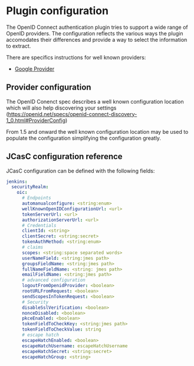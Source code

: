 # Plugin configuration

The OpenID Connect authentication plugin tries to support a wide range
of OpenID providers. The configuration reflects the various ways the
plugin accomodates their differences and provide a way to select the
information to extract.

There are specifics instructions for well known providers:

* [Google Provider](GOOGLE.md)


## Provider configuration

The OpenID Conenct spec describes a well known configuration location
which will also help discovering your settings
(<https://openid.net/specs/openid-connect-discovery-1_0.html#ProviderConfig>)

From 1.5 and onward the well known configuration location may be used to
populate the configuration simplifying the configuration greatly. 

## JCasC configuration reference

JCasC configuration can be defined with the following fields:

```yaml
jenkins:
  securityRealm:
    oic:
      # Endpoints
      automanualconfigure: <string:enum>
      wellKnownOpenIDConfigurationUrl: <url>
      tokenServerUrl: <url>
      authorizationServerUrl: <url>
      # Credentials
      clientId: <string>
      clientSecret: <string:secret>
      tokenAuthMethod: <string:enum>
      # claims
      scopes: <string:space separated words>
      userNameField: <string:jmes path>
      groupsFieldName: <string:jmes path>
      fullNameFieldName: <string: jmes path>
      emailFieldName: <string:jmes path>
      # advanced configuration
      logoutFromOpenidProvider: <boolean>
      rootURLFromRequest: <boolean>
      sendScopesInTokenRequest: <boolean>
      # Security
      disableSslVerification: <boolean>
      nonceDisabled: <boolean>
      pkceEnabled: <boolean>
      tokenFieldToCheckKey: <string:jmes path>
      tokenFieldToCheckValue: string
      # escape hatch 
      escapeHatchEnabled: <boolean>
      escapeHatchUsername: escapeHatchUsername
      escapeHatchSecret: <string:secret>
      escapeHatchGroup: <string>
```
